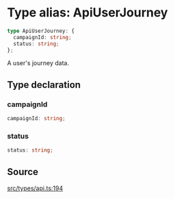 # Type alias: ApiUserJourney

```ts
type ApiUserJourney: {
  campaignId: string;
  status: string;
};
```

A user's journey data.

## Type declaration

### campaignId

```ts
campaignId: string;
```

### status

```ts
status: string;
```

## Source

[src/types/api.ts:194](https://github.com/torque-labs/torque-ts-sdk/blob/e7e20c5519300f3127faf1f4bde402ef91d14a40/src/types/api.ts#L194)
